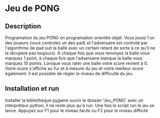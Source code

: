 # Jeu de PONG

## Description
Programation du jeu PONG en programation orientée objet. Vous jouez l'un des joueurs (vous controlez un des pad) et l'adversaire est controlé par l'algorithme (le pad suit la balle avec un certain retard de sorte à ce qu'il ne la récupère pas toujours). A chaque fois que vous renvoyez la balle vous marquez 1 point, à chaque fois que l'adversaire manque la balle vous marquez 10 points. Lorsque vous rater une balle votre score revient à 0. Votre score s'affiche au fur et à mesure du jeu et votre meilleur score également. Il est possible de régler le niveau de difficulté du jeu.

## Installation et run
Installer la bibliothèque pygame ouvrir le dossier  'Jeu_PONG' avec un interpréteur python, il ne reste plus qu'à run.
Une fois le script run le jeu se lance. Appuyez sur F1 pour le niveau facile ou F2 pour le niveau difficile
